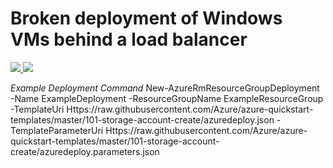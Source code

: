 # Broken deployment of Windows VMs behind a load balancer

<a href="https://portal.azure.com/#create/Microsoft.Template/uri/https%3A%2F%2Fraw.githubusercontent.com/ChrisGibson1982/ARM-Basics-100/master/ARM-Basics-100/azuredeploy.json" target="_blank">
    <img src="http://azuredeploy.net/deploybutton.png"/>
</a>
<a href="http://armviz.io/#/?load=https%3A%2F%2Fraw.githubusercontent.com/ChrisGibson1982/ARM-Basics-100/master/ARM-Basics-100/azuredeploy.json" target="_blank">
    <img src="http://armviz.io/visualizebutton.png"/>
</a>

*Example Deployment Command*
New-AzureRmResourceGroupDeployment -Name ExampleDeployment -ResourceGroupName ExampleResourceGroup -TemplateUri Https://raw.githubusercontent.com/Azure/azure-quickstart-templates/master/101-storage-account-create/azuredeploy.json  -TemplateParameterUri Https://raw.githubusercontent.com/Azure/azure-quickstart-templates/master/101-storage-account-create/azuredeploy.parameters.json
